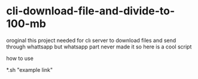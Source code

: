 # cli-download-file-and-divide-to-100-mb
oroginal this project needed for   clı server to download  files and send through whattsapp but whatsapp part never made it so here is a cool script


 how to use 
 
 *.sh "example link"
 
